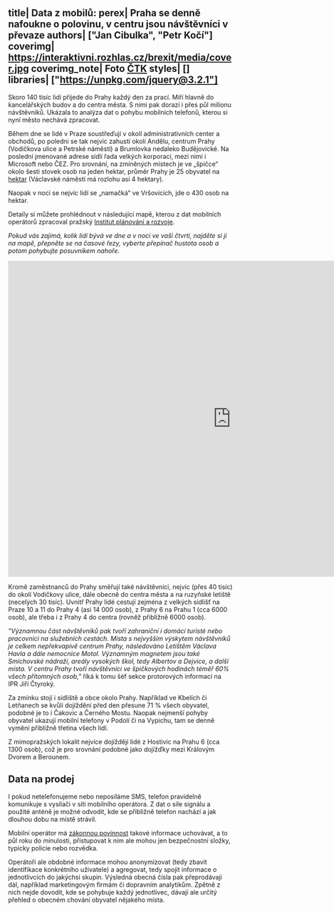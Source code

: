 title| Data z mobilů:
perex| Praha se denně nafoukne o polovinu, v centru jsou návštěvníci v převaze
authors| ["Jan Cibulka", "Petr Kočí"]
coverimg| https://interaktivni.rozhlas.cz/brexit/media/cover.jpg
coverimg_note| Foto <a href='#'>ČTK</a>
styles| []
libraries| ["https://unpkg.com/jquery@3.2.1"]
---

Skoro 140 tisíc lidí přijede do Prahy každý den za prací. Míří hlavně do kancelářských budov a do centra města. S nimi pak dorazí i přes půl milionu návštěvníků. Ukázala to analýza dat o pohybu mobilních telefonů, kterou si nyní město nechává zpracovat.

Během dne se lidé v Praze soustřeďují v okolí administrativních center a obchodů, po poledni se tak nejvíc zahustí okolí Andělu, centrum Prahy (Vodičkova ulice a Petrské náměstí) a Brumlovka nedaleko Budějovické. Na poslední jmenované adrese sídlí řada velkých korporací, mezi nimi i Microsoft nebo ČEZ. Pro srovnání, na zmíněných místech je ve „špičce“ okolo šesti stovek osob na jeden hektar, průměr Prahy je 25 obyvatel na [hektar](https://cs.wikipedia.org/wiki/Hektar) (Václavské náměstí má rozlohu asi 4 hektary).

Naopak v noci se nejvíc lidí se „namačká“ ve Vršovicích, jde o 430 osob na hektar.

Detaily si můžete prohlédnout v následující mapě, kterou z dat mobilních operátorů zpracoval pražský [Institut plánování a rozvoje](http://www.iprpraha.cz/).

_Pokud vás zajímá, kolik lidí bývá ve dne a v noci ve vaší čtvrti, najděte si ji na mapě, přepněte se na časové řezy, vyberte přepínač hustota osob a potom pohybujte posuvníkem nahoře._

<iframe src="https://app.iprpraha.cz/apl/app/dynamika-obyvatelstva/#" width="1000" height="710" scrolling="no" frameborder="0"></iframe>

Kromě zaměstnanců do Prahy směřují také návštěvníci, nejvíc (přes 40 tisíc) do okolí Vodičkovy ulice, dále obecně do centra města a na ruzyňské letiště (necelých 30 tisíc). Uvnitř Prahy lidé cestují zejména z velkých sídlišť na Praze 10 a 11 do Prahy 4 (asi 14 000 osob), z Prahy 6 na Prahu 1 (cca 6000 osob), ale třeba i z Prahy 4 do centra (rovněž přibližně 6000 osob).

_"Významnou část návštěvníků pak tvoří zahraniční i domácí turisté nebo pracovníci na služebních cestách. Místa s nejvyšším výskytem návštěvníků je celkem nepřekvapivě centrum Prahy, následováno Letištěm Václava Havla a dále nemocnice Motol. Významným magnetem jsou také Smíchovské nádraží, areály vysokých škol, tedy Albertov a Dejvice, a další místa. V centru Prahy tvoří návštěvníci ve špičkových hodinách téměř 60% všech přítomných osob,"_ říká k tomu šéf sekce protorových informací na IPR Jiří Čtyroký.

Za zmínku stojí i sídliště a obce okolo Prahy. Například ve Kbelích či Letňanech se kvůli dojíždění před den přesune 71 % všech obyvatel, podobné je to i Čakovic a Černého Mostu. Naopak nejmenší pohyby obyvatel ukazují mobilní telefony v Podolí či na Vypichu, tam se denně vymění přibližně třetina všech lidí. 

Z mimopražských lokalit nejvíce dojíždějí lidé z Hostivic na Prahu 6 (cca 1300 osob), což je pro srovnání podobné jako dojížďky mezi Královým Dvorem a Berounem.

## Data na prodej

I pokud netelefonujeme nebo neposíláme SMS, telefon pravidelně komunikuje s vysílači v síti mobilního operátora. Z dat o síle signálu a použité anténě je možné odvodit, kde se přibližně telefon nachází a jak dlouhou dobu na místě strávil.

Mobilní operátor má [zákonnou povinnost](https://www.zakonyprolidi.cz/cs/2005-127/zneni-20160919#p97-3) takové informace uchovávat, a to půl roku do minulosti, přistupovat k nim ale mohou jen bezpečnostní složky, typicky policie nebo rozvědka.

Operátoři ale obdobné informace mohou anonymizovat (tedy zbavit identifikace konkrétního uživatele) a agregovat, tedy spojit informace o jednotlivcích do jakýchsi skupin. Výsledná obecná čísla pak přeprodávají dál, například marketingovým firmám či dopravním analytikům. Zpětně z nich nejde dovodit, kde se pohybuje každý jednotlivec, dávají ale určitý přehled o obecném chování obyvatel nějakého místa.